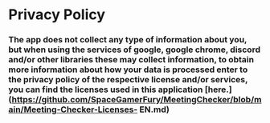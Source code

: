 # Privacy Policy
### The app does not collect any type of information about you, but when using the services of google, google chrome, discord and/or other libraries these may collect information, to obtain more information about how your data is processed enter to the privacy policy of the respective license and/or services, you can find the licenses used in this application [here.] (https://github.com/SpaceGamerFury/MeetingChecker/blob/main/Meeting-Checker-Licenses- EN.md)
